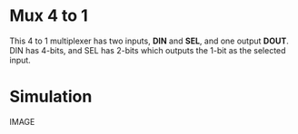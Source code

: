 # Mux 4 to 1


This 4 to 1 multiplexer has two inputs, **DIN** and **SEL**, and one output **DOUT**.
DIN has 4-bits, and SEL has 2-bits which outputs the 1-bit as the selected input.


# Simulation


IMAGE



